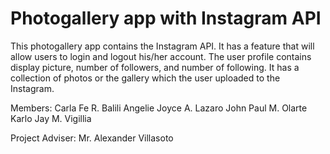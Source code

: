 # Photogallery app with Instagram API
This photogallery app contains the Instagram API. It has a feature that will allow users to login and logout his/her account. The user profile contains display picture, number of followers, and number of following. It has a collection of photos or the gallery which the user uploaded to the Instagram.

Members:
Carla Fe R. Balili
Angelie Joyce A. Lazaro
John Paul M. Olarte
Karlo Jay M. Vigillia

Project Adviser:
Mr. Alexander Villasoto
